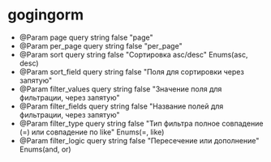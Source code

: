 # gogingorm

- @Param page query string false "page"
- @Param per_page query string false "per_page"
- @Param sort query string false "Сортировка asc/desc" Enums(asc, desc)
- @Param sort_field query string false "Поля для сортировки через запятую"
- @Param filter_values query string false "Значение поля для фильтрации, через запятую"
- @Param filter_fields query string false "Название полей для фильтрации, через запятую"
- @Param filter_type query string false "Тип фильтра полное совпадение (=) или совпадение по like" Enums(=, like)
- @Param filter_logic query string false "Пересечение или дополнение" Enums(and, or)
